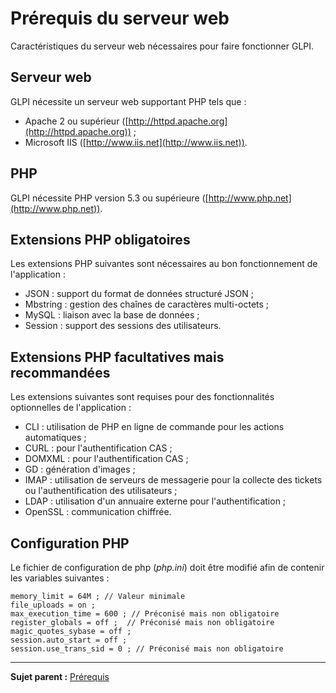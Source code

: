 Prérequis du serveur web
========================

Caractéristiques du serveur web nécessaires pour faire fonctionner GLPI.

Serveur web
-----------

GLPI nécessite un serveur web supportant PHP tels que :

-   Apache 2 ou supérieur ([http://httpd.apache.org](http://httpd.apache.org)) ;
-   Microsoft IIS ([http://www.iis.net](http://www.iis.net)).

PHP
---

GLPI nécessite PHP version 5.3 ou supérieure ([http://www.php.net](http://www.php.net)).

Extensions PHP obligatoires
---------------------------

Les extensions PHP suivantes sont nécessaires au bon fonctionnement de l'application :

-   JSON : support du format de données structuré JSON ;
-   Mbstring : gestion des chaînes de caractères multi-octets ;
-   MySQL : liaison avec la base de données ;
-   Session : support des sessions des utilisateurs.

Extensions PHP facultatives mais recommandées
---------------------------------------------

Les extensions suivantes sont requises pour des fonctionnalités optionnelles de l'application :

-   CLI : utilisation de PHP en ligne de commande pour les actions automatiques ;
-   CURL : pour l'authentification CAS ;
-   DOMXML : pour l'authentification CAS ;
-   GD : génération d'images ;
-   IMAP : utilisation de serveurs de messagerie pour la collecte des tickets ou l'authentification des utilisateurs ;
-   LDAP : utilisation d'un annuaire externe pour l'authentification ;
-   OpenSSL : communication chiffrée.

Configuration PHP
-----------------

Le fichier de configuration de php (*php.ini*) doit être modifié afin de contenir les variables suivantes :

    memory_limit = 64M ; // Valeur minimale
    file_uploads = on ;
    max_execution_time = 600 ; // Préconisé mais non obligatoire
    register_globals = off ;  // Préconisé mais non obligatoire
    magic_quotes_sybase = off ;
    session.auto_start = off ;
    session.use_trans_sid = 0 ; // Préconisé mais non obligatoire

----------------
**Sujet parent :**
[Prérequis](index.php?fr/prerequisite.md "Prérequis nécessaires à l'installation de GLPI.")
